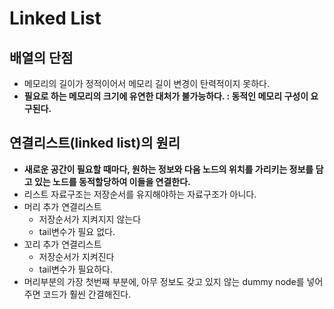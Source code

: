 # Linked List

## 배열의 단점
  - 메모리의 길이가 정적이어서 메모리 길이 변경이 탄력적이지 못하다.
  - **필요로 하는 메모리의 크기에 유연한 대처가 불가능하다. : 동적인 메모리 구성이 요구된다.**
  
## 연결리스트(linked list)의 원리
  - **새로운 공간이 필요할 때마다, 원하는 정보와 다음 노드의 위치를 가리키는 정보를 담고 있는 노드를 동적할당하여 이들을 연결한다.**
  - 리스트 자료구조는 저장순서를 유지해야하는 자료구조가 아니다.
  - 머리 추가 연결리스트
    - 저장순서가 지켜지지 않는다
    - tail변수가 필요 없다.
  - 꼬리 추가 연결리스트
    - 저장순서가 지켜진다
    - tail변수가 필요하다.
  - 머리부분의 가장 첫번째 부분에, 아무 정보도 갖고 있지 않는 dummy node를 넣어주면 코드가 훨씬 간결해진다.